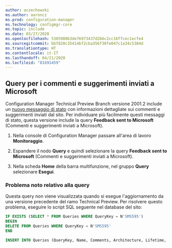 ```yaml
---
author: aczechowski
ms.author: aaroncz
ms.prod: configuration-manager
ms.technology: configmgr-core
ms.topic: include
ms.date: 03/27/2020
ms.openlocfilehash: 5305900b3de76973437d2b6c2cc16ffcec1ecfe4
ms.sourcegitcommit: bbf820c35414bf2cba356f30fe047c1a34c5384d
ms.translationtype: HT
ms.contentlocale: it-IT
ms.lasthandoff: 04/21/2020
ms.locfileid: "81691459"
---
```

## <a name="query-for-feedback-sent-to-microsoft"></a><a name="bkmk_smile"></a> Query per i commenti e suggerimenti inviati a Microsoft

<!--6488450-->

Configuration Manager Technical Preview Branch versione 2001.2 include un [nuovo messaggio di stato](../../technical-preview-2001-2.md#bkmk_sendsmile) con informazioni dettagliate sui commenti e suggerimenti inviati dal sito. Per individuare più facilmente questi messaggi di stato, questa versione include la query **Feedback sent to Microsoft** (Commenti e suggerimenti inviati a Microsoft).

1. Nella console di Configuration Manager passare all'area di lavoro **Monitoraggio**.

1. Espandere il nodo **Query** e quindi selezionare la query **Feedback sent to Microsoft** (Commenti e suggerimenti inviati a Microsoft).

1. Nella scheda **Home** della barra multifunzione, nel gruppo **Query** selezionare **Esegui**.

### <a name="known-issue-with-query"></a>Problema noto relativo alla query

Questa query non viene visualizzata quando si esegue l'aggiornamento da una versione precedente del ramo Technical Preview. Per risolvere questo problema, eseguire lo script SQL seguente nel database del sito:

```sql
IF EXISTS (SELECT * FROM Queries WHERE QueryKey = N'SMS595')
BEGIN
DELETE FROM Queries WHERE QueryKey = N'SMS595'
END

INSERT INTO Queries (QueryKey, Name, Comments, Architecture, Lifetime, WQL) VALUES ('SMS595', N'Feedback sent to Microsoft', N'Configuration Manager feedback sent to Microsoft for this hierarchy.', 'SMS_StatusMessage', 1, 'select stat.*, ins.*, att1.*, stat.Time from  SMS_StatusMessage as stat left join SMS_StatMsgInsStrings as ins on ins.RecordID = stat.RecordID left join SMS_StatMsgAttributes as att1 on att1.RecordID = stat.RecordID where stat.Time >= ##PRM:SMS_StatusMessage.Time## and (stat.MessageID = 53900 or stat.MessageID = 53901) order by stat.Time DESC')
```

